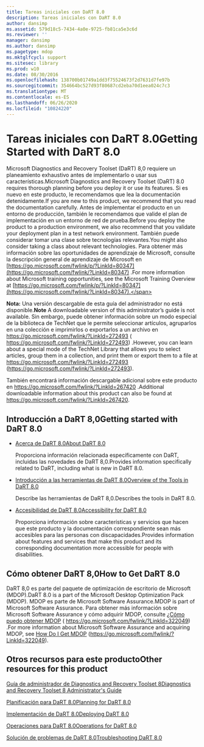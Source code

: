 ```yaml
---
title: Tareas iniciales con DaRT 8.0
description: Tareas iniciales con DaRT 8.0
author: dansimp
ms.assetid: 579d18c5-7434-4a0e-9725-fb81ca5e3c6d
ms.reviewer: ''
manager: dansimp
ms.author: dansimp
ms.pagetype: mdop
ms.mktglfcycl: support
ms.sitesec: library
ms.prod: w10
ms.date: 08/30/2016
ms.openlocfilehash: 138700b01749a1dd3f75524673f2d7631d7fe97b
ms.sourcegitcommit: 354664bc527d93f80687cd2eba70d1eea024c7c3
ms.translationtype: MT
ms.contentlocale: es-ES
ms.lasthandoff: 06/26/2020
ms.locfileid: "10824220"
---
```

# <span data-ttu-id="d808d-103">Tareas iniciales con DaRT 8.0</span><span class="sxs-lookup"><span data-stu-id="d808d-103">Getting Started with DaRT 8.0</span></span>


<span data-ttu-id="d808d-104">Microsoft Diagnostics and Recovery Toolset (DaRT) 8,0 requiere un planeamiento exhaustivo antes de implementarlo o usar sus características.</span><span class="sxs-lookup"><span data-stu-id="d808d-104">Microsoft Diagnostics and Recovery Toolset (DaRT) 8.0 requires thorough planning before you deploy it or use its features.</span></span> <span data-ttu-id="d808d-105">Si es nuevo en este producto, le recomendamos que lea la documentación detenidamente.</span><span class="sxs-lookup"><span data-stu-id="d808d-105">If you are new to this product, we recommend that you read the documentation carefully.</span></span> <span data-ttu-id="d808d-106">Antes de implementar el producto en un entorno de producción, también le recomendamos que valide el plan de implementación en un entorno de red de prueba.</span><span class="sxs-lookup"><span data-stu-id="d808d-106">Before you deploy the product to a production environment, we also recommend that you validate your deployment plan in a test network environment.</span></span> <span data-ttu-id="d808d-107">También puede considerar tomar una clase sobre tecnologías relevantes.</span><span class="sxs-lookup"><span data-stu-id="d808d-107">You might also consider taking a class about relevant technologies.</span></span> <span data-ttu-id="d808d-108">Para obtener más información sobre las oportunidades de aprendizaje de Microsoft, consulte la descripción general de aprendizaje de Microsoft en [https://go.microsoft.com/fwlink/p/?LinkId=80347](https://go.microsoft.com/fwlink/?LinkId=80347) .</span><span class="sxs-lookup"><span data-stu-id="d808d-108">For more information about Microsoft training opportunities, see the Microsoft Training Overview at [https://go.microsoft.com/fwlink/p/?LinkId=80347](https://go.microsoft.com/fwlink/?LinkId=80347).</span></span>

<span data-ttu-id="d808d-109">**Nota:**  Una versión descargable de esta guía del administrador no está disponible.</span><span class="sxs-lookup"><span data-stu-id="d808d-109">**Note** A downloadable version of this administrator’s guide is not available.</span></span> <span data-ttu-id="d808d-110">Sin embargo, puede obtener información sobre un modo especial de la biblioteca de TechNet que le permite seleccionar artículos, agruparlos en una colección e imprimirlos o exportarlos a un archivo en <https://go.microsoft.com/fwlink/?LinkId=272493> ( https://go.microsoft.com/fwlink/?LinkId=272493) .</span><span class="sxs-lookup"><span data-stu-id="d808d-110">However, you can learn about a special mode of the TechNet Library that allows you to select articles, group them in a collection, and print them or export them to a file at <https://go.microsoft.com/fwlink/?LinkId=272493> (https://go.microsoft.com/fwlink/?LinkId=272493).</span></span>

<span data-ttu-id="d808d-111">También encontrará información descargable adicional sobre este producto en <https://go.microsoft.com/fwlink/?LinkId=267420> .</span><span class="sxs-lookup"><span data-stu-id="d808d-111">Additional downloadable information about this product can also be found at <https://go.microsoft.com/fwlink/?LinkId=267420>.</span></span>

 

## <span data-ttu-id="d808d-112">Introducción a DaRT 8,0</span><span class="sxs-lookup"><span data-stu-id="d808d-112">Getting started with DaRT 8.0</span></span>


-   [<span data-ttu-id="d808d-113">Acerca de DaRT 8.0</span><span class="sxs-lookup"><span data-stu-id="d808d-113">About DaRT 8.0</span></span>](about-dart-80-dart-8.md)

    <span data-ttu-id="d808d-114">Proporciona información relacionada específicamente con DaRT, incluidas las novedades de DaRT 8,0.</span><span class="sxs-lookup"><span data-stu-id="d808d-114">Provides information specifically related to DaRT, including what is new in DaRT 8.0.</span></span>

-   [<span data-ttu-id="d808d-115">Introducción a las herramientas de DaRT 8.0</span><span class="sxs-lookup"><span data-stu-id="d808d-115">Overview of the Tools in DaRT 8.0</span></span>](overview-of-the-tools-in-dart-80-dart-8.md)

    <span data-ttu-id="d808d-116">Describe las herramientas de DaRT 8,0.</span><span class="sxs-lookup"><span data-stu-id="d808d-116">Describes the tools in DaRT 8.0.</span></span>

-   [<span data-ttu-id="d808d-117">Accesibilidad de DaRT 8.0</span><span class="sxs-lookup"><span data-stu-id="d808d-117">Accessibility for DaRT 8.0</span></span>](accessibility-for-dart-80-dart-8.md)

    <span data-ttu-id="d808d-118">Proporciona información sobre características y servicios que hacen que este producto y la documentación correspondiente sean más accesibles para las personas con discapacidades.</span><span class="sxs-lookup"><span data-stu-id="d808d-118">Provides information about features and services that make this product and its corresponding documentation more accessible for people with disabilities.</span></span>

## <span data-ttu-id="d808d-119">Cómo obtener DaRT 8,0</span><span class="sxs-lookup"><span data-stu-id="d808d-119">How to Get DaRT 8.0</span></span>


<span data-ttu-id="d808d-120">DaRT 8,0 es parte del paquete de optimización de escritorio de Microsoft (MDOP).</span><span class="sxs-lookup"><span data-stu-id="d808d-120">DaRT 8.0 is a part of the Microsoft Desktop Optimization Pack (MDOP).</span></span> <span data-ttu-id="d808d-121">MDOP es parte de Microsoft Software Assurance.</span><span class="sxs-lookup"><span data-stu-id="d808d-121">MDOP is part of Microsoft Software Assurance.</span></span> <span data-ttu-id="d808d-122">Para obtener más información sobre Microsoft Software Assurance y cómo adquirir MDOP, consulte [¿Cómo puedo obtener MDOP](https://go.microsoft.com/fwlink/?LinkId=322049) ( https://go.microsoft.com/fwlink/?LinkId=322049) .</span><span class="sxs-lookup"><span data-stu-id="d808d-122">For more information about Microsoft Software Assurance and acquiring MDOP, see [How Do I Get MDOP](https://go.microsoft.com/fwlink/?LinkId=322049) (https://go.microsoft.com/fwlink/?LinkId=322049).</span></span>

## <a href="" id="other-resources-for-this-product-"></a><span data-ttu-id="d808d-123">Otros recursos para este producto</span><span class="sxs-lookup"><span data-stu-id="d808d-123">Other resources for this product</span></span>


[<span data-ttu-id="d808d-124">Guía de administrador de Diagnostics and Recovery Toolset 8</span><span class="sxs-lookup"><span data-stu-id="d808d-124">Diagnostics and Recovery Toolset 8 Administrator's Guide</span></span>](index.md)

[<span data-ttu-id="d808d-125">Planificación para DaRT 8.0</span><span class="sxs-lookup"><span data-stu-id="d808d-125">Planning for DaRT 8.0</span></span>](planning-for-dart-80-dart-8.md)

[<span data-ttu-id="d808d-126">Implementación de DaRT 8.0</span><span class="sxs-lookup"><span data-stu-id="d808d-126">Deploying DaRT 8.0</span></span>](deploying-dart-80-dart-8.md)

[<span data-ttu-id="d808d-127">Operaciones para DaRT 8.0</span><span class="sxs-lookup"><span data-stu-id="d808d-127">Operations for DaRT 8.0</span></span>](operations-for-dart-80-dart-8.md)

[<span data-ttu-id="d808d-128">Solución de problemas de DaRT 8.0</span><span class="sxs-lookup"><span data-stu-id="d808d-128">Troubleshooting DaRT 8.0</span></span>](troubleshooting-dart-80-dart-8.md)

 

 





